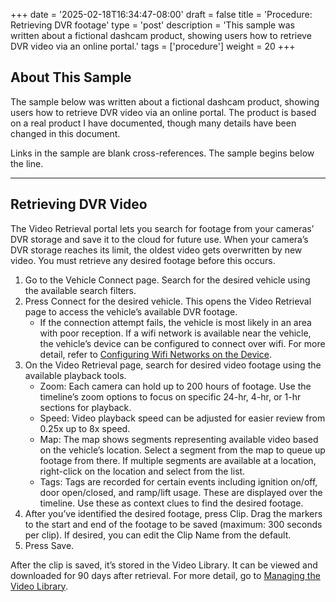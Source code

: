 +++
date = '2025-02-18T16:34:47-08:00'
draft = false
title = 'Procedure: Retrieving DVR footage'
type = 'post'
description = 'This sample was written about a fictional dashcam product, showing users how to retrieve DVR video via an online portal.'
tags = ['procedure']
weight = 20
+++

## About This Sample

The sample below was written about a fictional dashcam product, showing users how to retrieve DVR video via an online portal. The product is based on a real product I have documented, though many details have been changed in this document.

Links in the sample are blank cross-references. The sample begins below the line.

---

## Retrieving DVR Video

The Video Retrieval portal lets you search for footage from your cameras’ DVR storage and save it to the cloud for future use. When your camera’s DVR storage reaches its limit, the oldest video gets overwritten by new video. You must retrieve any desired footage before this occurs.

1. Go to the Vehicle Connect page. Search for the desired vehicle using the available search filters.
2. Press Connect for the desired vehicle. This opens the Video Retrieval page to access the vehicle’s available DVR footage.
	- If the connection attempt fails, the vehicle is most likely in an area with poor reception. If a wifi network is available near the vehicle, the vehicle’s device can be configured to connect over wifi. For more detail, refer to [Configuring Wifi Networks on the Device](https://quanhvu.com).
3. On the Video Retrieval page, search for desired video footage using the available playback tools.
	- Zoom: Each camera can hold up to 200 hours of footage. Use the timeline’s zoom options to focus on specific 24-hr, 4-hr, or 1-hr sections for playback.
	- Speed: Video playback speed can be adjusted for easier review from 0.25x up to 8x speed.
	- Map: The map shows segments representing available video based on the vehicle’s location. Select a segment from the map to queue up footage from there. If multiple segments are available at a location, right-click on the location and select from the list.
	- Tags: Tags are recorded for certain events including ignition on/off, door open/closed, and ramp/lift usage. These are displayed over the timeline. Use these as context clues to find the desired footage.
4. After you’ve identified the desired footage, press Clip. Drag the markers to the start and end of the footage to be saved (maximum: 300 seconds per clip). If desired, you can edit the Clip Name from the default.
5. Press Save.

After the clip is saved, it’s stored in the Video Library. It can be viewed and downloaded for 90 days after retrieval. For more detail, go to [Managing the Video Library](https://quanhvu.com).
